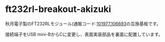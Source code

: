 # ft232rl-breakout-akizuki

秋月電子製のFT232RLモジュール(通販コード:[101977](https://akizukidenshi.com/catalog/g/g101977/),[106693](https://akizukidenshi.com/catalog/g/g106693/)の互換基板です。

接続端子をUSB mini-BからCに変更し、表面実装部品を裏面に配置しています。
